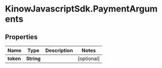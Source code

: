 # KinowJavascriptSdk.PaymentArguments

## Properties
Name | Type | Description | Notes
------------ | ------------- | ------------- | -------------
**token** | **String** |  | [optional] 


